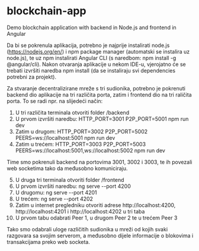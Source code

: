 # blockchain-app
 Demo blockchain application with backend in Node.js and frontend in Angular
 
Da bi se pokrenula aplikacija, potrebno je najprije instalirati node.js (https://nodejs.org/en/) i npm package manager (automatski se instalira uz node.js), te uz npm instalirati Angular CLI (s naredbom: npm install -g @angular/cli). Nakon otvaranja aplikacije u nekom IDE-u, vjerojatno će se trebati izvršiti naredba npm install (da se instaliraju svi dependencies potrebni za projekt).



Za stvaranje decentralizirane mreže s tri sudionika, potrebno je pokrenuti backend dio aplikacije na tri različita porta, zatim i frontend dio na tri raličita porta. To se radi npr. na slijedeći način:

1. U tri različita terminala otvoriti folder /backend 
2. U prvom izvršiti naredbu: HTTP_PORT=3001 P2P_PORT=5001 npm run dev
3. Zatim u drugom: HTTP_PORT=3002 P2P_PORT=5002 PEERS=ws://localhost:5001 npm run dev
4. Zatim u trećem: HTTP_PORT=3003 P2P_PORT=5003 PEERS=ws://localhost:5001,ws://localhost:5002 npm run dev

Time smo pokrenuli backend na portovima 3001, 3002 i 3003, te ih povezali web socketima tako da međusobno komuniciraju.

5. U druga tri terminala otvoriti folder /frontend
6. U prvom izvršiti naredbu: ng serve --port 4200
7. U drugomu: ng serve --port 4201
8. U trećem: ng serve --port 4202
9. Zatim u internet pregledniku otvoriti adrese http://localhost:4200, http://localhost:4201 i http://localhost:4202 u tri taba
10. U prvom tabu odabrati Peer 1, u drugom Peer 2 te u trećem Peer 3

Tako smo odabrali uloge različitih sudionika u mreži od kojih svaki razgovara sa svojim serverom, a međusobno dijele informacije o blokovima i transakcijama preko web socketa.

